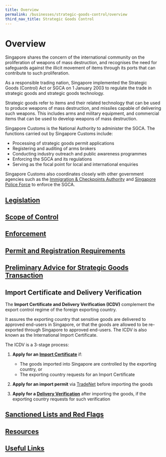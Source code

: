 ```yaml
---
title: Overview
permalink: /businesses/strategic-goods-control/overview
third_nav_title: Strategic Goods Control
---
```


# Overview

Singapore shares the concern of the international community on the proliferation of weapons of mass destruction, and recognises the need for safeguards against the illicit movement of items through its ports that can contribute to such proliferation.

As a responsible trading nation, Singapore implemented the Strategic Goods (Control) Act or SGCA on 1 January 2003 to regulate the trade in strategic goods and strategic goods technology.

Strategic goods refer to items and their related technology that can be used to produce weapons of mass destruction, and missiles capable of delivering such weapons. This includes arms and military equipment, and commercial items that can be used to develop weapons of mass destruction.

Singapore Customs is the National Authority to administer the SGCA. The functions carried out by Singapore Customs include:

-   Processing of strategic goods permit applications
-   Registering and auditing of arms brokers
-   Conducting industry outreach and public awareness programmes
-   Enforcing the SGCA and its regulations
-   Serving as the focal point for local and international enquiries

Singapore Customs also coordinates closely with other government agencies such as the  [Immigration & Checkpoints Authority](http://www.ica.gov.sg/)  and  [Singapore Police Force](http://www.spf.gov.sg/)  to enforce the SGCA.

## **[Legislation](https://singapore-customs-staging.netlify.com/businesses/strategic-goods-control/legislation)**

## **[Scope of Control](https://singapore-customs-staging.netlify.com/businesses/strategic-goods-control/scope-of-control)**

## **[Enforcement](https://singapore-customs-staging.netlify.com/businesses/strategic-goods-control/enforcement)**

## **[Permit and Registration Requirements](https://singapore-customs-staging.netlify.com/businesses/strategic-goods-control/permit-and-registration-requirements)**

## **[Preliminary Advice for Strategic Goods Transaction](https://singapore-customs-staging.netlify.com/businesses/strategic-goods-control/permit-and-registration-requirements/preliminary-advice-for-strategic-goods-transaction)** 

## **Import Certificate and Delivery Verification**

The  **Import Certificate and Delivery Verification (ICDV)**  complement the export control regime of the foreign exporting country.

It assures the exporting country that sensitive goods are delivered to approved end-users in Singapore, or that the goods are allowed to be re-exported through Singapore to approved end-users. The ICDV is also known as the International Import Certificate.

The ICDV is a 3-stage process:

1.  **Apply for an  [Import Certificate](https://www.customs.gov.sg/businesses/strategic-goods-control/import-certificate-and-delivery-verification/import-certificate)** if:
    
    -   The goods imported into Singapore are controlled by the exporting country, or
    -   The exporting country requests for an Import Certificate
2.  **Apply for an import permit**  via  [TradeNet](https://www.tradexchange.gov.sg/tradexchange/default.portal?_nfpb=true&_pageLabel=main_tn&_nfls=false)  before importing the goods
    
3.  **Apply for a  [Delivery Verification](https://www.customs.gov.sg/businesses/strategic-goods-control/import-certificate-and-delivery-verification/delivery-verification)**  after importing the goods, if the exporting country requests for such verification

## **[Sanctioned Lists and Red Flags](https://singapore-customs-staging.netlify.com/businesses/strategic-goods-control/sanctioned-lists-and-red-flags)**

## **[Resources](https://singapore-customs-staging.netlify.com/businesses/strategic-goods-control/resources)**

## **[Useful Links](https://singapore-customs-staging.netlify.com/businesses/strategic-goods-control/useful-links)**
